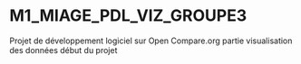 # M1_MIAGE_PDL_VIZ_GROUPE3
Projet de développement logiciel sur Open Compare.org partie visualisation des données
début du projet
